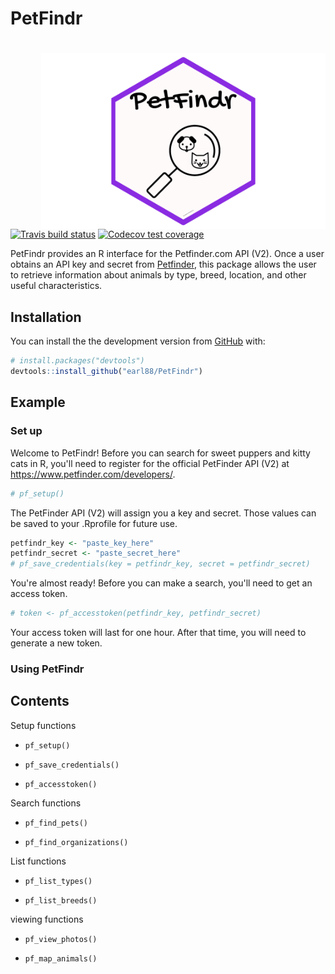 
<!-- README.md is generated from README.Rmd. Please edit that file -->
PetFindr
========

<!-- badges: start -->
<img src='inst/logo.png' align="right" height="281" /></a>
==========================================================

[![Travis build status](https://travis-ci.org/earl88/PetFindr.svg?branch=master)](https://travis-ci.org/earl88/PetFindr) [![Codecov test coverage](https://codecov.io/gh/earl88/PetFindr/branch/master/graph/badge.svg)](https://codecov.io/gh/earl88/PetFindr?branch=master) <!-- badges: end -->

PetFindr provides an R interface for the Petfinder.com API (V2). Once a user obtains an API key and secret from [Petfinder](https://www.petfinder.com/developers/), this package allows the user to retrieve information about animals by type, breed, location, and other useful characteristics.

Installation
------------

You can install the the development version from [GitHub](https://github.com/) with:

``` r
# install.packages("devtools")
devtools::install_github("earl88/PetFindr")
```

Example
-------

### Set up

Welcome to PetFindr! Before you can search for sweet puppers and kitty cats in R, you'll need to register for the official PetFinder API (V2) at <https://www.petfinder.com/developers/>.

``` r
# pf_setup()
```

The PetFinder API (V2) will assign you a key and secret. Those values can be saved to your .Rprofile for future use.

``` r
petfindr_key <- "paste_key_here"
petfindr_secret <- "paste_secret_here"
# pf_save_credentials(key = petfindr_key, secret = petfindr_secret)
```

You're almost ready! Before you can make a search, you'll need to get an access token.

``` r
# token <- pf_accesstoken(petfindr_key, petfindr_secret)
```

Your access token will last for one hour. After that time, you will need to generate a new token.

### Using PetFindr

Contents
--------

Setup functions

-   `pf_setup()`

-   `pf_save_credentials()`

-   `pf_accesstoken()`

Search functions

-   `pf_find_pets()`

-   `pf_find_organizations()`

List functions

-   `pf_list_types()`

-   `pf_list_breeds()`

viewing functions

-   `pf_view_photos()`

-   `pf_map_animals()`
